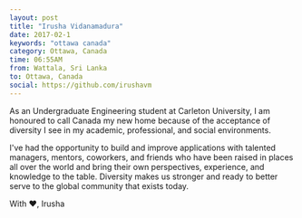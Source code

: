 ```yaml
---
layout: post
title: "Irusha Vidanamadura"
date: 2017-02-1
keywords: "ottawa canada"
category: Ottawa, Canada
time: 06:55AM
from: Wattala, Sri Lanka
to: Ottawa, Canada
social: https://github.com/irushavm
---
```

As an Undergraduate Engineering student at Carleton University, I am honoured to call Canada my new home because of the acceptance of diversity I see in my academic, professional, and social environments.

I've had the opportunity to build and improve applications with talented managers, mentors, coworkers, and friends who have been raised in places all over the world and bring their own perspectives, experience, and knowledge to the table. Diversity makes us stronger and ready to better serve to the global community that exists today.

With ❤,
Irusha
